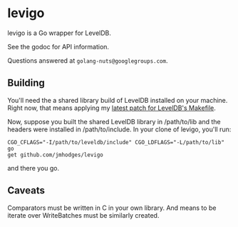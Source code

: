 # levigo

levigo is a Go wrapper for LevelDB.

See the godoc for API information.

Questions answered at `golang-nuts@googlegroups.com`.

## Building

You'll need the a shared library build of LevelDB installed on your
machine. Right now, that means applying my [latest patch for LevelDB's
Makefile](http://code.google.com/p/leveldb/issues/detail?id=27#c11).

Now, suppose you built the shared LevelDB library in /path/to/lib and the
headers were installed in /path/to/include. In your clone of levigo, you'll
run:

    CGO_CFLAGS="-I/path/to/leveldb/include" CGO_LDFLAGS="-L/path/to/lib" go
    get github.com/jmhodges/levigo

and there you go.

## Caveats

Comparators must be written in C in your own library. And means to be iterate
over WriteBatches must be similarly created.
